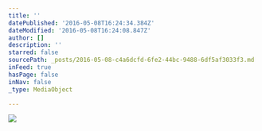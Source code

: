 ```yaml
---
title: ''
datePublished: '2016-05-08T16:24:34.384Z'
dateModified: '2016-05-08T16:24:08.847Z'
author: []
description: ''
starred: false
sourcePath: _posts/2016-05-08-c4a6dcfd-6fe2-44bc-9488-6df5af3033f3.md
inFeed: true
hasPage: false
inNav: false
_type: MediaObject

---
```

![](https://the-grid-user-content.s3-us-west-2.amazonaws.com/b966cb1c-7b61-4f49-8835-8158d6c05479.jpg)